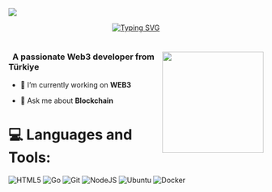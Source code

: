 
![](https://komarev.com/ghpvc/?username=janjakrosso&color=blue)
<div align="center">
 <a href="https://github.com/janjakrosso">
  <img src="https://readme-typing-svg.demolab.com?font=Fira+Code&size=28&duration=3000&pause=500&center=true&vCenter=true&width=435&lines=%f0%9f%90%88+janjakrosso+%f0%9f%90%88;Welcome+To+My+Profile+%f0%9f%91%80" alt="Typing SVG" />
 </a>
</div>

# <img src="[]" alt=" " width=200 height=200 align="right">

<h3 align="left">&nbsp; A passionate Web3 developer from Türkiye</h3>

- 🔭 I’m currently working on **WEB3**

- 💬 Ask me about **Blockchain**









<!--
<details>
  <summary>:zap: GitHub Stats</summary> 
-->
# 💻 Languages and Tools:
![HTML5](https://img.shields.io/badge/html5-%23E34F26.svg?style=for-the-badge&logo=html5&logoColor=white)
![Go](https://img.shields.io/badge/go-%2300ADD8.svg?style=for-the-badge&logo=go&logoColor=white)
![Git](https://img.shields.io/badge/git-%23F05033.svg?style=for-the-badge&logo=git&logoColor=white)
![NodeJS](https://img.shields.io/badge/node.js-6DA55F?style=for-the-badge&logo=node.js&logoColor=white)
![Ubuntu](https://img.shields.io/badge/-Ubuntu-6F52B5.svg?logo=ubuntu&style=for-the-badge)
![Docker](https://img.shields.io/badge/docker-%230db7ed.svg?style=for-the-badge&logo=docker&logoColor=white)













